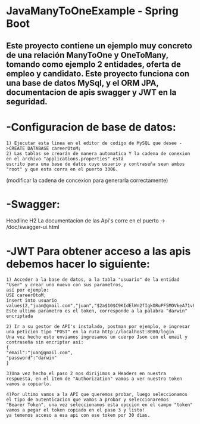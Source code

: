 # JavaManyToOneExample - Spring Boot

## Este proyecto contiene un ejemplo muy concreto de una relación ManyToOne y OneToMany, tomando como ejemplo 2 entidades, oferta de empleo y candidato. Este proyecto funciona con una base de datos MySql, y el ORM JPA, documentacion de apis swagger y JWT en la seguridad.

# -Configuracion de base de datos:
    1) Ejecutar esta linea en el editor de codigo de MySQL que desee ->CREATE DATABASE careerOtoM;
    2) Las tablas se crearán de manera automatica Y la cadena de conexion en el archivo "applications.properties" está
    escrito para una base de datos cuyo usuario y contraseña sean ambos "root" y que esta corra en el puerto 3306.
  (modificar la cadena de concexion para generarla correctamente)

# -Swagger:
  Headline H2 La documentacion de las Api's corre en el puerto -> /doc/swagger-ui.html

# -JWT Para obtener acceso a las apis debemos hacer lo siguiente: 
    1) Acceder a la base de datos, a la tabla "usuario" de la entidad "User" y crear uno nuevo con sus parametros,
    así por ejemplo:
    USE careerOtoM;
    insert into usuario values(2,"juan@gmail.com","juan","$2a$10$C9KIdElWn2fIgkORuPF5MOVkeA71v8Jfi8fj5hDtD/8n0U6DPgQC2");
    Este ultimo parametro es el token, corresponde a la palabra "darwin" encriptada
    
    2) Ir a su gestor de API's instalado, postman por ejemplo, e ingresar una peticion tipo "POST" en la ruta http://localhost:8080/login
    Una vez hecho esto enviamos ingresamos un cuerpo Json con el email y contraseña sin encriptar así:
    {
    "email":"juan@gmail.com",
    "password":"darwin"
    }
    
    3)Una vez hecho el paso 2 nos dirijimos a Headers en nuestra respuesta, en el item de "Authorization" vamos a ver nuestro token
    vamos a copiarlo.
    
    4)Por ultimo vamos a la API que queremos probar, luego seleccionamos el tipo de autenticacion que vamos a probar y seleccionaremos
    "Bearer Token", una vez seleccionamos esta opccion en el campo "token" vamos a pegar el token copiado en el paso 3 y listo!
    ya temenos acceso a esa api con ese token por 30 dias.





    
